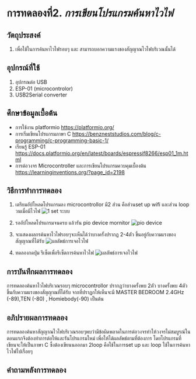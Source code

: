 # การทดลองที่2. _การเขียนโปรแกรมค้นหาไวไฟ_

## วัตถุประสงค์
1. เพื่อใช้ในการค้นหาไวไฟรอบๆ และ สามารถบอกความแรงของสัญญาณไวไฟบริเวณนั้นได้

## อุปกรณ์ที่ใช้
1. อุปกรณต่อ USB
2. ESP-01 (microcontrolor)
3. USB2Serial converter

## ศึกษาข้อมูลเบื้อต้น
* การใช้งาน platformio https://platformio.org/
* การเริ่มเขียนโปรแกรมภาษา C https://benzneststudios.com/blog/c-programming/c-programming-basic-1/
* เรียนรู้ ESP-01   https://docs.platformio.org/en/latest/boards/espressif8266/esp01_1m.html
* การต่อวงจร Microcontroller และการเขียนโปรแกรมควบคุมเบื้องต้น https://learninginventions.org/?page_id=2198

## วิธีการทำการทดลอง
1. เตรียมอัปโหลดโปรแกรมลง microcontrollor  มี2 ส่วน คือส่วนset up wifi และส่วน loop วนเมื่อมีไวไฟ
![1 set ระบบ](https://user-images.githubusercontent.com/80879653/111917477-c8a4fe00-8ab2-11eb-98fa-1d8bce043554.png)
2. รออัปโหลดโปรแกรมจนครบ แล้วรัน pio device mornitor 
![pio device](https://user-images.githubusercontent.com/80879653/111917498-e5d9cc80-8ab2-11eb-881e-f6024f087761.png)

3. จะแสดงผลกรค้นหาไวไฟรอบๆจะเห็นได้ว่าบางครั้งปรากฏ 2-4ตัว ขึ้นอยู่กับความแรงของสัญญาณที่ได้รับ 
![ผลลัพธ์การเจอไวไฟ](https://user-images.githubusercontent.com/80879653/111917532-06a22200-8ab3-11eb-9b60-d4ebdaf34a03.png)

4. ทดลองกดปุ่ม รีเซ็ตเพื่อรีเซ็ตการค้นหาไวไฟ
![ผลลัพธ์การเจอไวไฟ](https://user-images.githubusercontent.com/80879653/111917547-20436980-8ab3-11eb-8c5d-3590a3624f32.png)

## การบันทึกผลการทดลอง
การทดลองค้นหาไวไฟบริเวณรอบๆ microcontrollor ปรากฏว่าบางครั้งพบ 2ตัว บางครั้งพบ 4ตัว ขึ้นกับความแรงของสัญญาณที่ได้รับ จากที่ปราฏกให้เห็นจะมี MASTER BEDROOM 2.4GHz (-89),TEN (-80) , Homiebody(-90) เป็นต้น
## อภิปรายผลการทดลอง
การทดลองค้นหาสัญญาณไวไฟบริเวณรอบๆพบว่ามีข้อผิดพลาดในการต่อวงจรทำให้วงจรไม่สมบูรณ์ในตอนแรกจึงต้องทำการต่อให้และรันโปรแกรมใหม่ เพื่อให้ได้ผลลัพธ์ตามที่ต้องการ โดยโปรแกรมที่เขียนจะให้เป็นภาษา C ซึ้งต้องเขียนนออกมา 2loop คือใช้ในการset up และ loop ใช้ในการค้นหาไวไฟไปเรื่อยๆ
## คำถามหลังการทดลอง
